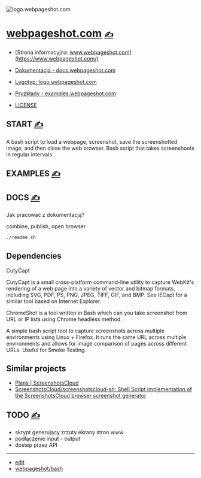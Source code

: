 
![logo.webpageshot.com](https://logo.webpageshot.com/1/cover.png)

# [webpageshot.com](https://www.webpageshot.com/) [<span style='font-size:20px;'>&#x270D;</span>](https://github.com/webpageshot/bash/edit/main/MENU.md) 

+ [Strona informacyjna: www.webpageshot.com](https://www.webpageshot.com/)
+ [Dokumentacja - docs.webpageshot.com](https://docs.webpageshot.com/)
+ [Logotyp: logo.webpageshot.com](https://logo.webpageshot.com/)
+ [Pryzkłady - examples.webpageshot.com](http://examples.webpageshot.com)

+ [LICENSE](LICENSE)



## START [<span style='font-size:20px;'>&#x270D;</span>](https://github.com/webpageshot/bash/edit/main/START.md)


A bash script to load a webpage, screenshot, save the screenshotted image, and then close the web browser.
Bash script that takes screenshoots in regular intervals


## EXAMPLES [<span style='font-size:20px;'>&#x270D;</span>](https://github.com/webpageshot/bash/edit/main/EXAMPLES.md)





## DOCS [<span style='font-size:20px;'>&#x270D;</span>](https://github.com/webpageshot/bash/edit/main/DOCS.md)

Jak pracować z dokumentacją?


combine, publish, open browser

```bash
./readme.sh
```

## Dependencies


CutyCapt

CutyCapt is a small cross-platform command-line utility to capture WebKit's rendering of a web page into a variety of vector and bitmap formats, including SVG, PDF, PS, PNG, JPEG, TIFF, GIF, and BMP. See IECapt for a similar tool based on Internet Explorer.

ChromeShot is a tool written in Bash which can you take screenshot from URL or IP lists using Chrome headless method.


A simple bash script tool to capture screenshots across multiple environments using Linux + Firefox. It runs the same URL across multiple environments and allows for image comparison of pages across different URLs. Useful for Smoke Testing.


## Similar projects

+ [Plans | ScreenshotsCloud](https://screenshots.cloud/plans)
+ [ScreenshotsCloud/screenshotscloud-sh: Shell Script Implementation of the ScreenshotsCloud browser screenshot generator](https://github.com/ScreenshotsCloud/screenshotscloud-sh)



## TODO [<span style='font-size:20px;'>&#x270D;</span>](https://github.com/webpageshot/bash/edit/main/TODO.md)

+ skrypt generujący zrzuty ekrany stron www
+ podłączenie input - output
+ dostep przez API


---

+ [edit](https://github.com/webpageshot/bash/edit/main/README.md)
+ [webpageshot/bash](https://github.com/webpageshot/bash/edit/main/README.md)
